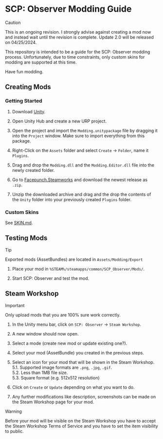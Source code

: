 # SCP: Observer Modding Guide

> [!CAUTION]
> This is an ongoing revision. I strongly advise against creating a mod now and instead wait until the revision is complete. Update 2.0 will be released on 04/25/2024.

This repository is intended to be a guide for the SCP: Observer modding process. Unfortunately, due to time constraints, only custom skins for modding are supported at this time.

Have fun modding.

## Creating Mods

### Getting Started

1. Download [Unity](https://unity.com/de/download).

2. Open Unity Hub and create a new URP project.

3. Open the project and import the `Modding.unitypackage` file by dragging it into the `Project` window. Make sure to import everything from this package.

4. Right-Click on the `Assets` folder and select `Create` -> `Folder`, name it `Plugins`.

5. Drag and drop the `Modding.dll` and the `Modding.Editor.dll` file into the newly created folder.

6. Go to [Facepunch.Steamworks](https://github.com/Facepunch/Facepunch.Steamworks/releases) and download the newest release as `.zip`.

7. Unzip the downloaded archive and drag and the drop the contents of the `Unity` folder into your previously created `Plugins` folder.

### Custom Skins

See [SKIN.md](/SKIN.md).

## Testing Mods

> [!TIP]
> Exported mods (AssetBundles) are located in `Assets/Modding/Export`

1. Place your mod in `%STEAM%/steamapps/common/SCP_Observer/Mods/`.

2. Start SCP: Observer and test the mod.

## Steam Workshop

> [!IMPORTANT]  
> Only upload mods that you are 100% sure work correctly.

1. In the Unity menu bar, click on `SCP: Observer` -> `Steam Workshop`.

2. A new window should now open.

3. Select a mode (create new mod or update existing one?).

4. Select your mod (AssetBundle) you created in the previous steps.

5. Select an icon for your mod that will be shown in the Steam Workshop.<br/>
	5.1. Supported image formats are `.png`, `.jpg`, `.gif`.<br/>
	5.2. Less than 1MB file size.<br/>
	5.3. Square format (e.g. 512x512 resolution)

6. Click on `Create` or `Update` depending on what you want to do.

7. Any further modifications like description, screenshots can be made on the Steam Workshop page for your mod.

> [!WARNING]  
> Before your mod will be visible on the Steam Workshop you have to accept the Steam Workshop Terms of Service and you have to set the item visibility to public.
